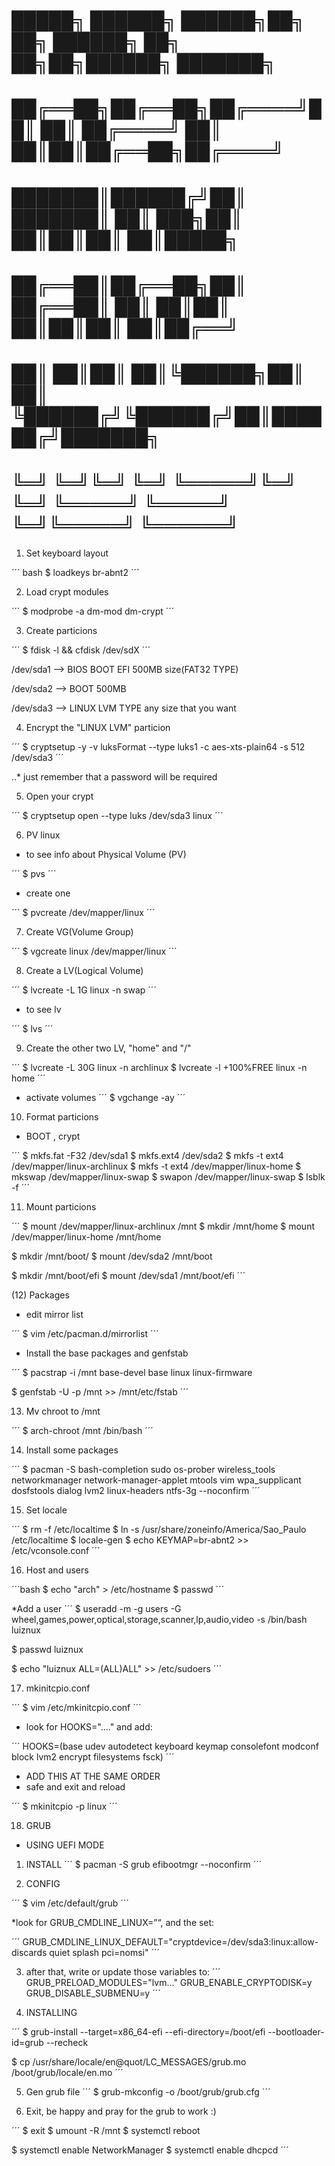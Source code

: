 #   █████╗ ██████╗  ██████╗██╗  ██╗     ██████╗ ██╗   ██╗██╗██████╗ ███████╗
#  ██╔══██╗██╔══██╗██╔════╝██║  ██║    ██╔════╝ ██║   ██║██║██╔══██╗██╔════╝
#  ███████║██████╔╝██║     ███████║    ██║  ███╗██║   ██║██║██║  ██║█████╗
#  ██╔══██║██╔══██╗██║     ██╔══██║    ██║   ██║██║   ██║██║██║  ██║██╔══╝
#  ██║  ██║██║  ██║╚██████╗██║  ██║    ╚██████╔╝╚██████╔╝██║██████╔╝███████╗
#  ╚═╝  ╚═╝╚═╝  ╚═╝ ╚═════╝╚═╝  ╚═╝     ╚═════╝  ╚═════╝ ╚═╝╚═════╝ ╚══════╝





1. Set keyboard layout

´´´ bash
$ loadkeys br-abnt2
´´´


2. Load crypt modules

´´´
$ modprobe -a dm-mod dm-crypt
´´´


3. Create particions

´´´
$ fdisk -l && cfdisk /dev/sdX
´´´

/dev/sda1 --> BIOS BOOT EFI 500MB size(FAT32 TYPE)

/dev/sda2 --> BOOT  500MB

/dev/sda3 --> LINUX LVM TYPE any size that you want


4. Encrypt the "LINUX LVM" particion

´´´
$ cryptsetup -y -v luksFormat --type luks1 -c aes-xts-plain64 -s 512 /dev/sda3
´´´

..* just remember that a password will be required


5. Open your crypt

´´´
$ cryptsetup open  --type luks /dev/sda3 linux
´´´


6. PV linux

* to see info about Physical Volume (PV)

´´´
$ pvs
´´´

* create one

´´´
$ pvcreate /dev/mapper/linux
´´´


7. Create VG(Volume Group)

´´´
$ vgcreate linux /dev/mapper/linux
´´´

8. Create a LV(Logical Volume)

´´´
$ lvcreate -L 1G linux -n swap
´´´

* to see lv

´´´
$ lvs
´´´

9. Create the other two LV, "home" and "/"

´´´
$ lvcreate -L 30G linux -n archlinux
$ lvcreate -l +100%FREE linux -n home
´´´

* activate volumes
´´´
$ vgchange -ay
´´´

10. Format particions

* BOOT , crypt

´´´
$ mkfs.fat -F32 /dev/sda1
$ mkfs.ext4 /dev/sda2
$ mkfs -t ext4 /dev/mapper/linux-archlinux
$ mkfs -t ext4 /dev/mapper/linux-home
$ mkswap /dev/mapper/linux-swap
$ swapon /dev/mapper/linux-swap
$ lsblk -f
´´´

11. Mount particions

´´´
$ mount /dev/mapper/linux-archlinux /mnt
$ mkdir /mnt/home
$ mount /dev/mapper/linux-home /mnt/home

$ mkdir /mnt/boot/
$ mount /dev/sda2 /mnt/boot

$ mkdir /mnt/boot/efi
$ mount /dev/sda1 /mnt/boot/efi
´´´

(12) Packages

* edit mirror list

´´´
$ vim /etc/pacman.d/mirrorlist
´´´

* Install the base packages and genfstab

´´´
$ pacstrap -i /mnt base-devel base linux linux-firmware

$ genfstab -U -p /mnt >> /mnt/etc/fstab
´´´

13. Mv chroot to /mnt

´´´
$ arch-chroot /mnt /bin/bash
´´´

14. Install some packages

´´´
$ pacman -S bash-completion sudo os-prober wireless_tools networkmanager  network-manager-applet mtools vim  wpa_supplicant dosfstools  dialog lvm2  linux-headers ntfs-3g --noconfirm
´´´


15. Set locale

´´´
$ rm -f /etc/localtime
$ ln -s /usr/share/zoneinfo/America/Sao_Paulo /etc/localtime
$ locale-gen
$ echo KEYMAP=br-abnt2 >> /etc/vconsole.conf
´´´

16. Host and users

´´´bash
$ echo "arch" > /etc/hostname
$ passwd
´´´

*Add a user
´´´
$ useradd -m -g users -G wheel,games,power,optical,storage,scanner,lp,audio,video -s /bin/bash luiznux

$ passwd luiznux

$ echo "luiznux ALL=(ALL)ALL" >> /etc/sudoers
´´´


17. mkinitcpio.conf

´´´
$ vim /etc/mkinitcpio.conf
´´´

* look for HOOKS="...." and add:

´´´
HOOKS=(base udev autodetect keyboard keymap consolefont modconf block lvm2 encrypt filesystems fsck)
´´´
* ADD THIS AT THE SAME ORDER
* safe and exit and reload

´´´
$ mkinitcpio -p linux
´´´


18. GRUB

* USING UEFI MODE

1. INSTALL
´´´
$ pacman -S grub efibootmgr --noconfirm
´´´

2. CONFIG

´´´
$ vim /etc/default/grub
´´´

*look for   GRUB_CMDLINE_LINUX=”“, and the set:

´´´
GRUB_CMDLINE_LINUX_DEFAULT="cryptdevice=/dev/sda3:linux:allow-discards quiet splash pci=nomsi"
´´´

3. after that, write or update those variables to:
´´´
GRUB_PRELOAD_MODULES="lvm..."
GRUB_ENABLE_CRYPTODISK=y
GRUB_DISABLE_SUBMENU=y
´´´

4. INSTALLING

´´´
$ grub-install --target=x86_64-efi --efi-directory=/boot/efi --bootloader-id=grub --recheck

$ cp /usr/share/locale/en\@quot/LC_MESSAGES/grub.mo /boot/grub/locale/en.mo
´´´


5. Gen grub file
´´´
$ grub-mkconfig -o /boot/grub/grub.cfg
´´´

19. Exit, be happy and pray for the grub to work :)

´´´
$ exit
$ umount -R /mnt
$ systemctl reboot

$ systemctl enable NetworkManager
$ systemctl enable dhcpcd
´´´
